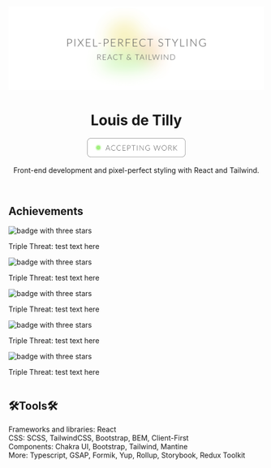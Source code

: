 <div align="center">
  <img alt="pixel-perfct styling, react and tailwind" src="https://github.com/louisdtb/louisdtb/blob/main/github-cover.png">
  <h1>Louis de Tilly</h1>

  <a target="_blank" href="https://www.linkedin.com/in/louisdetilly/">
  <img alt="pixel-perfct styling, react and tailwind" src="https://github.com/louisdtb/louisdtb/blob/main/github-button.png" width="194px">
  </a>
    
  <p>Front-end development and pixel-perfect styling with React and Tailwind.</p> </br>
</div>

<h2>Achievements</h2>
<table>
<tr>
  <img width="80px" alt="badge with three stars" src="https://github.com/louisdtb/louisdtb/blob/feature/achievements/public/achievement_triple-threat.png">
  <p>Triple Threat: test text here</p>
</tr>
<tr>
  <img width="80px" alt="badge with three stars" src="https://github.com/louisdtb/louisdtb/blob/feature/achievements/public/achievement_tailwind-titan.png">
  <p>Triple Threat: test text here</p>
</tr>
<tr>
  <img width="80px" alt="badge with three stars" src="https://github.com/louisdtb/louisdtb/blob/feature/achievements/public/achievement_react-jedi.png">
  <p>Triple Threat: test text here</p>
</tr>
<tr>
  <img width="80px" alt="badge with three stars" src="https://github.com/louisdtb/louisdtb/blob/feature/achievements/public/achievement_git-guru.png">
  <p>Triple Threat: test text here</p>
</tr>
<tr>
  <img width="80px" alt="badge with three stars" src="https://github.com/louisdtb/louisdtb/blob/feature/achievements/public/achievement_responsive-rockstar.png">
  <p>Triple Threat: test text here</p>
</tr>
</table>

<h2>🛠Tools🛠</h2>
<div>Frameworks and libraries: React</div>
<div>CSS: SCSS, TailwindCSS, Bootstrap, BEM, Client-First</div>
<div>Components: Chakra UI, Bootstrap, Tailwind, Mantine</div>
<div>More: Typescript, GSAP, Formik, Yup, Rollup, Storybook, Redux Toolkit</div>
